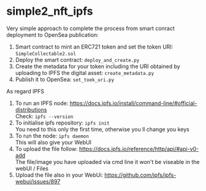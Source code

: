# simple2_nft_ipfs

Very simple approach to complete the process from smart conract deployment to OpenSea publication:
1) Smart contract to mint an ERC721 token and set the token URI: ```SimpleCollectable2.sol```
2) Deploy the smart contract: ```deploy_and_create.py```
3) Create the metadata for your token including the URI obtained by uploading to IPFS the digital asset: ```create_metadata.py```
4) Publish it to OpenSea: ```set_toek_uri.py```

As regard IPFS
1) To run an IPFS node: https://docs.ipfs.io/install/command-line/#official-distributions <br>
Check: ```ipfs --version```
2) To initialise ipfs repository: ```ipfs init``` <br>
You need to this only the first time, otherwise you ll change you keys
3) To run the node: ```ipfs daemon``` <br>
This will also give your WebUI
4) To upload the file follow: https://docs.ipfs.io/reference/http/api/#api-v0-add <br>
The file/image you have uploaded via cmd line it won't be viseable in the webUI / Files
5) Upload the file also in your WebUi: https://github.com/ipfs/ipfs-webui/issues/897
